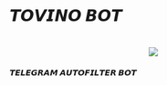 <h1>𝙏𝙊𝙑𝙄𝙉𝙊 𝘽𝙊𝙏<h1>

  <center><img src="https://telegra.ph/%F0%9D%98%BF%F0%9D%99%86-%F0%9D%98%BD%F0%9D%99%8A%F0%9D%99%8F%F0%9D%99%AD-05-23"></center>
<h4>𝙏𝙀𝙇𝙀𝙂𝙍𝘼𝙈 𝘼𝙐𝙏𝙊𝙁𝙄𝙇𝙏𝙀𝙍 𝘽𝙊𝙏</h4><br>

